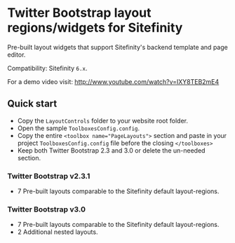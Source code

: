 # Twitter Bootstrap layout regions/widgets for Sitefinity
Pre-built layout widgets that support Sitefinity's backend template and page editor.

Compatibility: Sitefinity `6.x`.

For a demo video visit: http://www.youtube.com/watch?v=IXY8TEB2mE4

## Quick start
 - Copy the `LayoutControls` folder to your website root folder.
 - Open the sample `ToolboxesConfig.config`.
 - Copy the entire `<toolbox name="PageLayouts">` section and paste in your project `ToolboxesConfig.config` file before the closing `</toolboxes>`
 - Keep both Twitter Bootstrap 2.3 and 3.0 or delete the un-needed section.
 
### Twitter Bootstrap v2.3.1
 - 7 Pre-built layouts comparable to the Sitefinity default layout-regions.

### Twitter Bootstrap v3.0
 - 7 Pre-built layouts comparable to the Sitefinity default layout-regions.
 - 2 Additional nested layouts.
